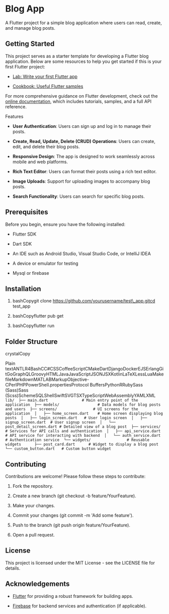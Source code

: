 Blog App
========

A Flutter project for a simple blog application where users can read, create, and manage blog posts.

Getting Started
---------------

This project serves as a starter template for developing a Flutter blog application. Below are some resources to help you get started if this is your first Flutter project:

*   [Lab: Write your first Flutter app](https://docs.flutter.dev/get-started/codelab)
    
*   [Cookbook: Useful Flutter samples](https://docs.flutter.dev/cookbook)
    

For more comprehensive guidance on Flutter development, check out the [online documentation](https://docs.flutter.dev/), which includes tutorials, samples, and a full API reference.

Features

*   **User Authentication**: Users can sign up and log in to manage their posts.
    
*   **Create, Read, Update, Delete (CRUD) Operations**: Users can create, edit, and delete their blog posts.
    
*   **Responsive Design**: The app is designed to work seamlessly across mobile and web platforms.
    
*   **Rich Text Editor**: Users can format their posts using a rich text editor.
    
*   **Image Uploads**: Support for uploading images to accompany blog posts.
    
*   **Search Functionality**: Users can search for specific blog posts.
    

Prerequisites
-------------

Before you begin, ensure you have the following installed:

*   Flutter SDK
    
*   Dart SDK
    
*   An IDE such as Android Studio, Visual Studio Code, or IntelliJ IDEA
    
*   A device or emulator for testing
*   Mysql or firebase
    

Installation
------------

1.  bashCopygit clone https://github.com/yourusername/test\_app.gitcd test\_app
    
2.  bashCopyflutter pub get
    
3.  bashCopyflutter run
    

Folder Structure
----------------

crystalCopy

Plain textANTLR4BashCC#CSSCoffeeScriptCMakeDartDjangoDockerEJSErlangGitGoGraphQLGroovyHTMLJavaJavaScriptJSONJSXKotlinLaTeXLessLuaMakefileMarkdownMATLABMarkupObjective-CPerlPHPPowerShell.propertiesProtocol BuffersPythonRRubySass (Sass)Sass (Scss)SchemeSQLShellSwiftSVGTSXTypeScriptWebAssemblyYAMLXML`   lib/  ├── main.dart               # Main entry point of the application  ├── models/                 # Data models for blog posts and users  ├── screens/                # UI screens for the application  │   ├── home_screen.dart    # Home screen displaying blog posts  │   ├── login_screen.dart   # User login screen  │   ├── signup_screen.dart  # User signup screen  │   └── post_detail_screen.dart # Detailed view of a blog post  ├── services/               # Services for API calls and authentication  │   ├── api_service.dart     # API service for interacting with backend  │   └── auth_service.dart    # Authentication service  └── widgets/                # Reusable widgets      ├── post_card.dart      # Widget to display a blog post      └── custom_button.dart   # Custom button widget   `

Contributing
------------

Contributions are welcome! Please follow these steps to contribute:

1.  Fork the repository.
    
2.  Create a new branch (git checkout -b feature/YourFeature).
    
3.  Make your changes.
    
4.  Commit your changes (git commit -m 'Add some feature').
    
5.  Push to the branch (git push origin feature/YourFeature).
    
6.  Open a pull request.
    

License
-------

This project is licensed under the MIT License - see the LICENSE file for details.

Acknowledgements
----------------

*   [Flutter](https://flutter.dev/) for providing a robust framework for building apps.
    
*   [Firebase](https://firebase.google.com/) for backend services and authentication (if applicable).
